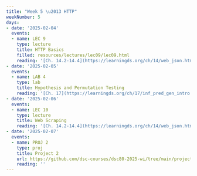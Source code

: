 ```yaml
---
title: "Week 5 \u2013 HTTP"
weekNumber: 5
days:
- date: '2025-02-04'
  events:
  - name: LEC 9
    type: lecture
    title: HTTP Basics
    filled: resources/lectures/lec09/lec09.html
    reading: '[Ch. 14.2-14.4](https://learningds.org/ch/14/web_json.html)'
- date: '2025-02-05'
  events:
  - name: LAB 4
    type: lab
    title: Hypothesis and Permutation Testing
    reading: '[Ch. 17](https://learningds.org/ch/17/inf_pred_gen_intro.html)'
- date: '2025-02-06'
  events:
  - name: LEC 10
    type: lecture
    title: Web Scraping
    reading: '[Ch. 14.2-14.4](https://learningds.org/ch/14/web_json.html)'
- date: '2025-02-07'
  events:
  - name: PROJ 2
    type: proj
    title: Project 2
    url: https://github.com/dsc-courses/dsc80-2025-wi/tree/main/projects/project02
    reading: ''
---
```

